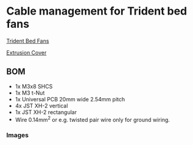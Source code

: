 # Cable management for Trident bed fans

[Trident Bed Fans](https://github.com/VoronDesign/VoronUsers/tree/master/printer_mods/CannedBass/Trident_Bed_Fans)

[Extrusion Cover](https://github.com/VoronDesign/VoronUsers/tree/master/printer_mods/filotto78/6mm_slot_cover)

## BOM

 - 1x M3x8 SHCS
 - 1x M3 t-Nut
 - 1x Universal PCB 20mm wide 2.54mm pitch
 - 4x JST XH-2 vertical
 - 1x JST XH-2 rectangular
 - Wire 0.14mm<sup>2</sup> or e.g. twisted pair wire only for ground wiring.

### Images

[](./images/cable_holder.jpeg)



